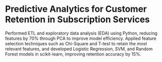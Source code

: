 # Predictive Analytics for Customer Retention in Subscription Services
Performed ETL and exploratory data analysis (EDA) using Python, reducing features by 70% through PCA to improve model efficiency. Applied feature selection techniques such as Chi-Square and T-test to retain the most relevant features, and developed Logistic Regression, SVM, and Random Forest models in scikit-learn, improving retention accuracy by 15%.
